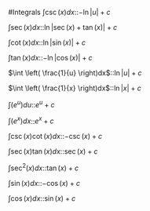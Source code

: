 #Integrals
$\int \csc (x) dx$::$-\ln|u|+c$
<!--SR:!2025-01-26,1,230-->

$\int \sec (x)dx$::$\ln|\sec (x)+\tan(x)|+c$
<!--SR:!2025-01-26,1,228-->

$\int \cot(x)dx$::$\ln|\sin(x)|+c$

$\int \tan(x)dx$::$-\ln|\cos(x)|+c$

$\int \left( \frac{1}{u} \right)dx$::$\ln|u|+c$

$\int \left( \frac{1}{x} \right)dx$::$\ln|x|+c$

$\int (e^u)du$::$e^u+c$

$\int (e^x)dx$::$e^x+c$

$\int \csc (x)\cot (x)dx$::$-\csc(x)+c$

$\int \sec(x)\tan(x)dx$::$\sec(x)+c$

$\int \sec^2(x)dx$::$\tan(x)+c$

$\int \sin(x)dx$::$-\cos(x)+c$

$\int \cos(x)dx$::$\sin(x)+c$